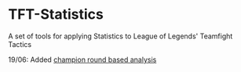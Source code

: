 # TFT-Statistics
A set of tools for applying Statistics to League of Legends' Teamfight Tactics

19/06: Added [champion round based analysis](https://github.com/Dereooo/TFT-Statistics/blob/master/src/analysis/champion_round_based_analysis/Champion%20Round-Based%20Analysis.ipynb)
